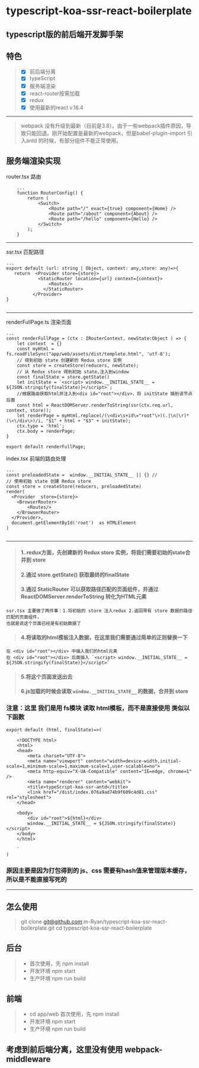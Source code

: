 # typescript-koa-ssr-react-boilerplate

## typescript版的前后端开发脚手架

## 特色
> * [x] 前后端分离
> * [x] typeScript
> * [x] 服务端渲染
> * [x] react-router按需加载
> * [x] redux
> * [x] 使用最新的react v.16.4

---

>  webpack 没有升级到最新（目前是3.8）。由于一些webpack插件原因，导致只能回退。刚开始配置是最新的webpack，但是babel-plugin-import 引入antd 的时候，有部分组件不能正常使用。


## 服务端渲染实现

router.tsx 路由
```
    ...
    function RouterConfig() {
        return (
            <Switch>
                <Route path="/" exact={true} component={Home} />
                <Route path="/about" component={About} />
                <Route path="/hello" component={Hello} />
            </Switch>
        );
    }
```

---

ssr.tsx 匹配路径
```
...
export default (url: string | Object, context: any,store: any)=>{
   return  <Provider store={store}>
            <StaticRouter location={url} context={context}>
                <Routes/>
              </StaticRouter>
          </Provider>
}


```

---

renderFullPage.ts 渲染页面

```
...
const renderFullPage = (ctx : IRouterContext, newState:Object ) => {
    let context  = {}
    const myHtml = fs.readFileSync("app/web/assets/dist/templete.html", 'utf-8');
    // 得到初始 state 创建新的 Redux store 实例
    const store = createStore(reducers, newState);
    // 从 Redux store 得到初始 state,注入到window
    const finalState = store.getState()
    let initState = `<script> window.__INITIAL_STATE__ = ${JSON.stringify(finalState)}</script>`;
    //根据路由获取html并注入到<div id="root"></div>，将 initState 插到该节点后面
    const html = ReactDOMServer.renderToString(ssr(ctx.req.url, context, store));
    let renderPage = myHtml.replace(/(\<div\s+id\="root"\>)(.|\n|\r)*(\<\/div\>)/i, "$1" + html + "$3" + initState);
    ctx.type = 'html';
    ctx.body = renderPage;
}

export default renderFullPage;
```

index.tsx 前端的路由处理
```
...
const preloadedState =  window.__INITIAL_STATE__ || {} //
// 使用初始 state 创建 Redux store
const store = createStore(reducers, preloadedState)
render(
  <Provider  store={store}>
    <BrowserRouter>
        <Routes/>
    </BrowserRouter>
  </Provider>,
  document.getElementById('root')  as HTMLElement
)


```

---

> #### 1..redux方面，先创建新的 Redux store 实例，将我们需要初始的state合并到 store
> #### 2.通过 store.getState() 获取最终的finalState
> #### 3.通过 StaticRouter 可以获取路径匹配的页面组件，并通过 ReactDOMServer.renderToString 转化为HTML元素
    ssr.tsx 主要做了两件事：1.将初始的 store 注入redux 2.返回带有 store 数据的路径匹配的页面组件，
    也就是说这个页面已经是有初始数据了

> #### 4.将读取的html模板注入数据，在这里我们需要通过简单的正则替换一下
    在 <div id="root"></div> 中插入我们的html元素
    在 <div id="root"></div> 后面插入 `<script> window.__INITIAL_STATE__ = ${JSON.stringify(finalState)}</script>`
> #### 5.将这个页面发送出去
> #### 6.js加载的时候会读取 `window.__INITIAL_STATE__` 的数据，合并到 store



### 注意：这里 我们是用 fs模块 读取 html模板，而不是直接使用 类似以下函数

```
export default (html, finalState)=>(
    `
    <!DOCTYPE html>
    <html>
    <head>
        <meta charset="UTF-8">
        <meta name="viewport" content="width=device-width,initial-scale=1,minimum-scale=1,maximum-scale=1,user-scalable=no">
        <meta http-equiv="X-UA-Compatible" content="IE=edge, chrome=1" />
        <meta name="renderer" content="webkit">
        <title>typeScript-koa-ssr-antd</title>
        <link href="/dist/index.076a9ad74b9f609c4d81.css" rel="stylesheet">
    </head>

    <body>
        <div id="root">${html}</div>
        window.__INITIAL_STATE__ = ${JSON.stringify(finalState)}</script>
    </body>
    </html>

    `
)
```

### 原因主要是因为打包得到的 js、css 需要有hash值来管理版本缓存，所以是不能直接写死的


--- 

## 怎么使用

> git clone git@github.com:m-Ryan/typescript-koa-ssr-react-boilerplate.git
> cd typescript-koa-ssr-react-boilerplate 

## 后台
> * 首次使用，先 npm install
> * 开发环境 npm start
> * 生产环境 npm run build 

## 前端
> * cd app/web 首次使用，先 npm install
> * 开发环境 npm start
> * 生产环境 npm run build 

## 考虑到前后端分离，这里没有使用 webpack-middleware
